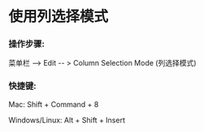 # 使用列选择模式

### 操作步骤:
菜单栏 —> Edit -- > Column Selection Mode (列选择模式)
### 快捷键:
Mac: Shift + Command + 8

Windows/Linux: Alt + Shift + Insert
